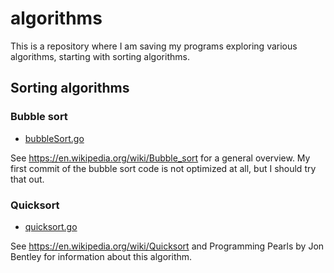 # algorithms
This is a repository where I am saving my programs exploring various algorithms, starting with sorting algorithms.

## Sorting algorithms

### Bubble sort

* [bubbleSort.go](https://github.com/evbacher/algorithms/blob/main/sorting/bubbleSort.go)
  
See https://en.wikipedia.org/wiki/Bubble_sort for a general overview. My first commit of the bubble sort code is not optimized at all, but I should try that out.

### Quicksort

* [quicksort.go](https://github.com/evbacher/algorithms/blob/main/sorting/quicksort.go)

See https://en.wikipedia.org/wiki/Quicksort and Programming Pearls by Jon Bentley for information about this algorithm.
